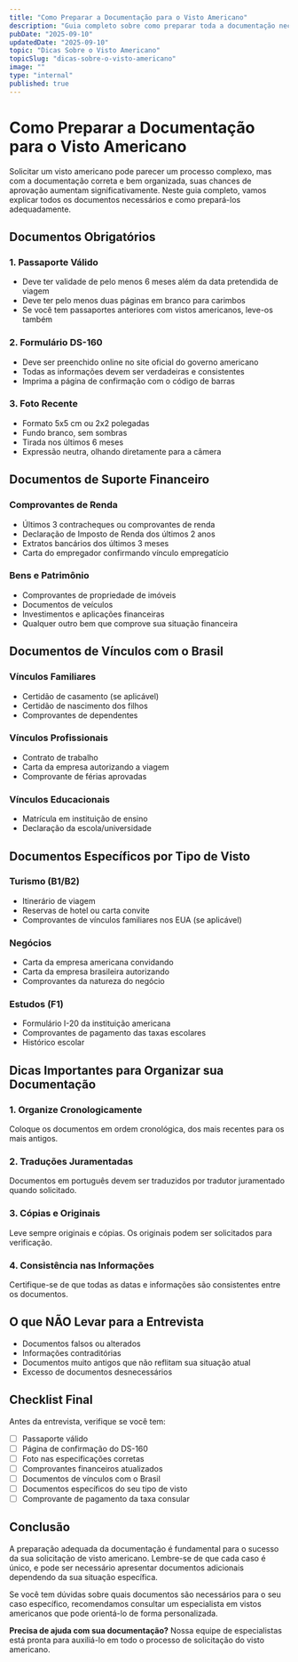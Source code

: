 ```yaml
---
title: "Como Preparar a Documentação para o Visto Americano"
description: "Guia completo sobre como preparar toda a documentação necessária para solicitar seu visto americano com sucesso"
pubDate: "2025-09-10"
updatedDate: "2025-09-10"
topic: "Dicas Sobre o Visto Americano"
topicSlug: "dicas-sobre-o-visto-americano"
image: ""
type: "internal"
published: true
---
```


# Como Preparar a Documentação para o Visto Americano

Solicitar um visto americano pode parecer um processo complexo, mas com a documentação correta e bem organizada, suas chances de aprovação aumentam significativamente. Neste guia completo, vamos explicar todos os documentos necessários e como prepará-los adequadamente.

## Documentos Obrigatórios

### 1. Passaporte Válido
- Deve ter validade de pelo menos 6 meses além da data pretendida de viagem
- Deve ter pelo menos duas páginas em branco para carimbos
- Se você tem passaportes anteriores com vistos americanos, leve-os também

### 2. Formulário DS-160
- Deve ser preenchido online no site oficial do governo americano
- Todas as informações devem ser verdadeiras e consistentes
- Imprima a página de confirmação com o código de barras

### 3. Foto Recente
- Formato 5x5 cm ou 2x2 polegadas
- Fundo branco, sem sombras
- Tirada nos últimos 6 meses
- Expressão neutra, olhando diretamente para a câmera

## Documentos de Suporte Financeiro

### Comprovantes de Renda
- Últimos 3 contracheques ou comprovantes de renda
- Declaração de Imposto de Renda dos últimos 2 anos
- Extratos bancários dos últimos 3 meses
- Carta do empregador confirmando vínculo empregatício

### Bens e Patrimônio
- Comprovantes de propriedade de imóveis
- Documentos de veículos
- Investimentos e aplicações financeiras
- Qualquer outro bem que comprove sua situação financeira

## Documentos de Vínculos com o Brasil

### Vínculos Familiares
- Certidão de casamento (se aplicável)
- Certidão de nascimento dos filhos
- Comprovantes de dependentes

### Vínculos Profissionais
- Contrato de trabalho
- Carta da empresa autorizando a viagem
- Comprovante de férias aprovadas

### Vínculos Educacionais
- Matrícula em instituição de ensino
- Declaração da escola/universidade

## Documentos Específicos por Tipo de Visto

### Turismo (B1/B2)
- Itinerário de viagem
- Reservas de hotel ou carta convite
- Comprovantes de vínculos familiares nos EUA (se aplicável)

### Negócios
- Carta da empresa americana convidando
- Carta da empresa brasileira autorizando
- Comprovantes da natureza do negócio

### Estudos (F1)
- Formulário I-20 da instituição americana
- Comprovantes de pagamento das taxas escolares
- Histórico escolar

## Dicas Importantes para Organizar sua Documentação

### 1. Organize Cronologicamente
Coloque os documentos em ordem cronológica, dos mais recentes para os mais antigos.

### 2. Traduções Juramentadas
Documentos em português devem ser traduzidos por tradutor juramentado quando solicitado.

### 3. Cópias e Originais
Leve sempre originais e cópias. Os originais podem ser solicitados para verificação.

### 4. Consistência nas Informações
Certifique-se de que todas as datas e informações são consistentes entre os documentos.

## O que NÃO Levar para a Entrevista

- Documentos falsos ou alterados
- Informações contraditórias
- Documentos muito antigos que não reflitam sua situação atual
- Excesso de documentos desnecessários

## Checklist Final

Antes da entrevista, verifique se você tem:

- [ ] Passaporte válido
- [ ] Página de confirmação do DS-160
- [ ] Foto nas especificações corretas
- [ ] Comprovantes financeiros atualizados
- [ ] Documentos de vínculos com o Brasil
- [ ] Documentos específicos do seu tipo de visto
- [ ] Comprovante de pagamento da taxa consular

## Conclusão

A preparação adequada da documentação é fundamental para o sucesso da sua solicitação de visto americano. Lembre-se de que cada caso é único, e pode ser necessário apresentar documentos adicionais dependendo da sua situação específica.

Se você tem dúvidas sobre quais documentos são necessários para o seu caso específico, recomendamos consultar um especialista em vistos americanos que pode orientá-lo de forma personalizada.

**Precisa de ajuda com sua documentação?** Nossa equipe de especialistas está pronta para auxiliá-lo em todo o processo de solicitação do visto americano.
